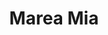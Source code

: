 ---
title : Marea Mia
layout: negocio
slogan: Mariscos
web: https://mareamia.com/
categoria: Restaurante
imagenes: ["/assets/img/directorio/marea-mia.jpeg.webp"]
direccion: Blvd. Benito Juarez 41, Rosarito, Mexico
estado: Baja California
municipio: Rosarito
codigo: 22710
latitude: 32.3490048
longitude: -117.0676394
telefono: 661 612 1253
cocina: Mariscos
rango: $$
facebook: https://www.facebook.com/mareamiarestaurant
instagram: https://www.instagram.com/mareamia_rosarito/
whatsapp: 
horariodeservicio: Lunes A Jueves de 8:30 AM A 9:00 PM Viernes A Domingo 8:30 AM A 12:00 PM
descripcion: Marea Mia Restaurante de mariscos le ofrece una variedad de platillos para degustar en familia, con terraza y mesas al aire. Con excelente servicio al consumidor. Te esperamos.
---